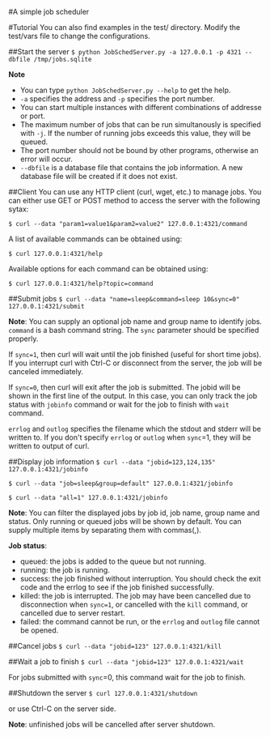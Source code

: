 #A simple job scheduler

#Tutorial
You can also find examples in the test/ directory.
Modify the test/vars file to change the configurations.

##Start the server
`$ python JobSchedServer.py -a 127.0.0.1 -p 4321 --dbfile /tmp/jobs.sqlite`

**Note**

* You can type `python JobSchedServer.py --help` to get the help.
* `-a` specifies the address and `-p` specifies the port number.
* You can start multiple instances with different combinations of addresse or port. 
* The maximum number of jobs that can be run simultanously is specified with `-j`. If the number of running jobs exceeds this value, they will be queued.
* The port number should not be bound by other programs, otherwise an error will occur.
* `--dbfile` is a database file that contains the job information. A new database file will be created if it does not exist.

##Client
  You can use any HTTP client (curl, wget, etc.) to manage jobs.
You can either use GET or POST method to access the server with the following sytax:

`$ curl --data "param1=value1&param2=value2" 127.0.0.1:4321/command`

A list of available commands can be obtained using: 

`$ curl 127.0.0.1:4321/help`

Available options for each command can be obtained using:

`$ curl 127.0.0.1:4321/help?topic=command`

##Submit jobs
`$ curl --data "name=sleep&command=sleep 10&sync=0" 127.0.0.1:4321/submit`

**Note**: You can supply an optional job name and group name to identify jobs.
`command` is a bash command string. 
The `sync` parameter should be specified properly. 

If `sync=1`, then curl will wait until the job finished (useful for short time jobs). If you interrupt curl with Ctrl-C or disconnect from the server, the job will be canceled immediately.

If `sync=0`, then curl will exit after the job is submitted. The jobid will be shown in the first line of the output. In this case, you can only track the job status with `jobinfo` command or wait for the job to finish with `wait` command.

`errlog` and `outlog` specifies the filename which the stdout and stderr will be written to. If you don't specify `errlog` or `outlog` when `sync`=1, they will be written to output of curl.

##Display job information
`$ curl --data "jobid=123,124,135" 127.0.0.1:4321/jobinfo`

`$ curl --data "job=sleep&group=default" 127.0.0.1:4321/jobinfo`

`$ curl --data "all=1" 127.0.0.1:4321/jobinfo`

**Note**: You can filter the displayed jobs by job id, job name, group name and status.
Only running or queued jobs will be shown by default.
You can supply multiple items by separating them with commas(,).

**Job status**:

* queued: the jobs is added to the queue but not running.
* running: the job is running.
* success: the job finished without interruption. You should check the exit code and the errlog to see if the job finished successfully.
* killed: the job is interrupted. The job may have been cancelled due to disconnection when `sync=1`, or cancelled with the `kill` command, or cancelled due to server restart.
* failed: the command cannot be run, or the `errlog` and `outlog` file cannot be opened.

##Cancel jobs
`$ curl --data "jobid=123" 127.0.0.1:4321/kill`

##Wait a job to finish
`$ curl --data "jobid=123" 127.0.0.1:4321/wait`

For jobs submitted with `sync`=0, this command wait for the job to finish.

##Shutdown the server
`$ curl 127.0.0.1:4321/shutdown`

or use Ctrl-C on the server side.

**Note**: unfinished jobs will be cancelled after server shutdown.


